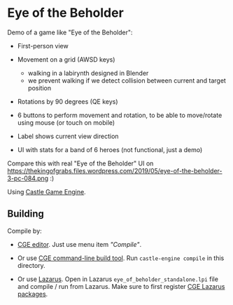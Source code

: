# Eye of the Beholder

Demo of a game like "Eye of the Beholder":

- First-person view

- Movement on a grid (AWSD keys)
    - walking in a labirynth designed in Blender
    - we prevent walking if we detect collision between current and target position

- Rotations by 90 degrees (QE keys)

- 6 buttons to perform movement and rotation, to be able to move/rotate using mouse (or touch on mobile)

- Label shows current view direction

- UI with stats for a band of 6 heroes (not functional, just a demo)

Compare this with real "Eye of the Beholder" UI on https://thekingofgrabs.files.wordpress.com/2019/05/eye-of-the-beholder-3-pc-084.png :)

Using [Castle Game Engine](https://castle-engine.io/).

## Building

Compile by:

- [CGE editor](https://castle-engine.io/manual_editor.php). Just use menu item _"Compile"_.

- Or use [CGE command-line build tool](https://castle-engine.io/build_tool). Run `castle-engine compile` in this directory.

- Or use [Lazarus](https://www.lazarus-ide.org/). Open in Lazarus `eye_of_beholder_standalone.lpi` file and compile / run from Lazarus. Make sure to first register [CGE Lazarus packages](https://castle-engine.io/documentation.php).
